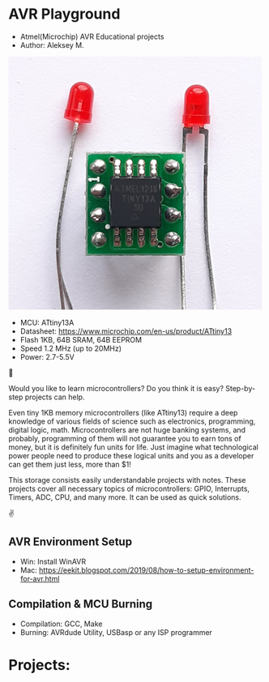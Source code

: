 # AVR Playground

- Atmel(Microchip) AVR Educational projects
- Author: Aleksey M.

<img src="./files/original_d8640b09-4bfb-4f08-b7fc-b8e73f873de8_20220204_152630.jpg" width="500" height="500">

- MCU: ATtiny13A
- Datasheet: https://www.microchip.com/en-us/product/ATtiny13
- Flash 1KB, 64B SRAM, 64B EEPROM
- Speed 1.2 MHz (up to 20MHz)
- Power: 2.7-5.5V

:exploding_head:

Would you like to learn microcontrollers? Do you think it is easy? Step-by-step projects can help.

Even tiny 1KB memory microcontrollers (like ATtiny13) require a deep knowledge of various fields of science such as electronics, programming, digital logic, math. Microcontrollers are not huge banking systems, and probably, programming of them will not guarantee you to earn tons of money, but it is definitely fun units for life. Just imagine what technological power people need to produce these logical units and you as a developer can get them just less, more than $1!

This storage consists easily understandable projects with notes. These projects cover all necessary topics of microcontrollers: GPIO, Interrupts, Timers, ADC, CPU, and many more. It can be used as quick solutions.

:v:

## AVR Environment Setup
- Win: Install WinAVR
- Mac: https://eekit.blogspot.com/2019/08/how-to-setup-environment-for-avr.html

## Compilation & MCU Burning
- Compilation: GCC, Make
- Burning: AVRdude Utility, USBasp or any ISP programmer

# Projects:

